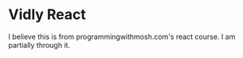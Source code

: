 # Vidly React
I believe this is from programmingwithmosh.com's react course.  I am partially through it.
